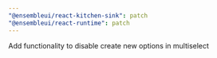 ```yaml
---
"@ensembleui/react-kitchen-sink": patch
"@ensembleui/react-runtime": patch
---
```


Add functionality to disable create new options in multiselect
